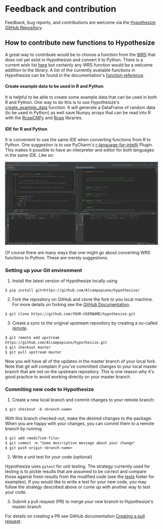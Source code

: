 # Feedback and contribution

Feedback, bug reports, and contributions are welcome via the 
[Hypothesize GitHub Repository](http://github.com/Alcampopiano/hypothesize/).

## How to contribute new functions to Hypothesize

A great way to contribute would be to choose a function from the 
[WRS](https://dornsife.usc.edu/labs/rwilcox/software/) that does not yet exist in
Hypothesize and convert it to Python. There is a current wish list 
[here](https://github.com/Alcampopiano/hypothesize/issues/2)
but certainly any WRS function would be a welcome addition to the library. A list of the currently available
functions in Hypothesize can be found in the documentation's
[function reference](https://alcampopiano.github.io/hypothesize/function_guide/).

#### Create example data to be used in R and Python

It is helpful to be able to create some example data that can be used in both R and Python. 
One way to do this is to use Hypothesize's 
[create_example_data](https://alcampopiano.github.io/hypothesize/function_guide/#create_example_data) function. 
It will generate a DataFrame of random data (to be used in Python) as 
well save Numpy arrays that can be read into R with the
[RcppCNPy](https://cran.r-project.org/web/packages/RcppCNPy/index.html) 
and [Rcpp](https://cran.r-project.org/web/packages/Rcpp/index.html) libraries.

#### IDE for R and Python

It is convenient to use the same IDE when converting functions from R to Python.
One suggestion is to use PyCharm's 
[r-language-for-intellij](https://plugins.jetbrains.com/plugin/6632-r-language-for-intellij)
Plugin. This makes it possible to have an interpreter and editor for 
both languages in the same IDE. Like so:

<img src="https://github.com/Alcampopiano/hypothesize/blob/master/docs/docs/img/ide_pycharm.png?raw=true" alt="drawing"/>

Of course there are many ways that one might go about converting WRS functions to Python. 
These are merely suggestions. 

### Setting up your Git environment

1. Install the latest version of Hypothesize locally using 

```
$ pip install git+https://github.com/Alcampopiano/hypothesize/
```

2. Fork the repository on GitHub and clone the fork to you local
machine. For more details on forking see the [GitHub
Documentation](https://help.github.com/en/articles/fork-a-repo).

```
$ git clone https://github.com/YOUR-USERNAME/hypothesize.git
```

3. Create a sync to the original upstream repository by creating a so-called 
[remote](https://help.github.com/en/github/collaborating-with-issues-and-pull-requests/configuring-a-remote-for-a-fork).

```
$ git remote add upstream https://github.com/Alcampopiano/hypothesize.git
$ git checkout master
$ git pull upstream master
```

Now you will have all of the updates in the master branch of your local fork.
Note that git will complain if you've committed changes to your local master
branch that are not on the upstream repository. This is one reason why it's good practice to avoid
working directly on your master branch.

### Commiting new code to Hypothesize

1. Create a new local branch and commit changes to your remote branch:

```
$ git checkout -b <branch-name>
```

With this branch checked-out, make the desired changes to the package.
When you are happy with your changes, you can commit them to a remote branch by running

```
$ git add <modified-file>
$ git commit -m "Some descriptive message about your change"
$ git push origin <branch-name>
```

2. Write a unit test for your code (optional)

Hypothesize uses `pytest` for unit testing. The strategy currently used for testing
is to pickle results that are assumed to be correct and compare those
against fresh results from the modified code (see the
[tests](https://github.com/Alcampopiano/hypothesize/tree/master/hypothesize/tests) folder for examples).
If you would like to write a test for your new code, you may follow the strategy 
described above or come up with another way to test your code.

3. Submit a pull request (PR) to merge your new branch to Hypothesize's master branch

For details on creating a PR see GitHub documentation [Creating a pull
request](https://help.github.com/en/articles/creating-a-pull-request). 

